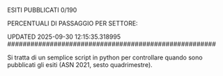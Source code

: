 ESITI PUBBLICATI 0/190 

PERCENTUALI DI PASSAGGIO PER SETTORE:

UPDATED 2025-09-30 12:15:35.318995
###################################################### 

Si tratta di un semplice script in python per controllare quando sono pubblicati gli esiti (ASN 2021, sesto quadrimestre).

